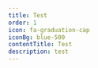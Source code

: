 ```yaml
---
title: Test
order: 1
icon: fa-graduation-cap
iconBg: blue-500
contentTitle: Test
description: test
---
```

